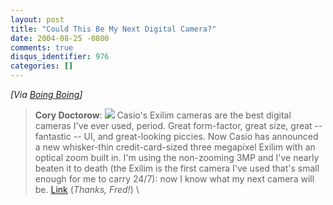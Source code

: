 ```yaml
---
layout: post
title: "Could This Be My Next Digital Camera?"
date: 2004-08-25 -0800
comments: true
disqus_identifier: 976
categories: []
---
```

*[Via [Boing
Boing](http://www.boingboing.net/2004/08/25/best_digital_camera_.html)]*

> **Cory Doctorow**: ![](http://craphound.com/images/3mpexilimwzoom.jpg)
> Casio's Exilim cameras are the best digital cameras I've ever used,
> period. Great form-factor, great size, great -- fantastic -- UI, and
> great-looking piccies. Now Casio has announced a new whisker-thin
> credit-card-sized three megapixel Exilim with an optical zoom built
> in. I'm using the non-zooming 3MP and I've nearly beaten it to death
> (the Exilim is the first camera I've used that's small enough for me
> to carry 24/7): now I know what my next camera will be.
> [Link](http://www.livingroom.org.au/photolog/reviews/casio/casio_exilim_card_exs100.php)
> (*Thanks, Fred!*) \


